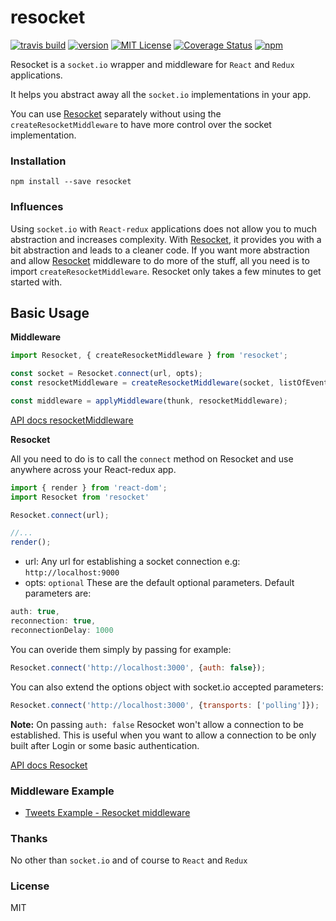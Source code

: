 # resocket

[![travis build](https://img.shields.io/travis/laumair/resocket.svg?style=flat-square)](https://travis-ci.org/laumair/resocket)
[![version](https://img.shields.io/npm/v/resocket.svg)](https://www.npmjs.com/package/resocket)
[![MIT License](https://img.shields.io/npm/l/resocket.svg)](http://opensource.org/licenses/MIT)
[![Coverage Status](https://coveralls.io/repos/github/laumair/resocket/badge.svg?branch=master)](https://coveralls.io/github/laumair/resocket?branch=master)
[![npm](https://img.shields.io/npm/dt/resocket.svg)](https://www.npmjs.com/package/resocket)

Resocket is a `socket.io` wrapper and middleware for `React` and `Redux` applications.

It helps you abstract away all the `socket.io` implementations in your app.

You can use [Resocket](https://github.com/laumair/resocket) separately without using the `createResocketMiddleware` to have more control over the socket implementation.

### Installation

```
npm install --save resocket
```
### Influences

Using `socket.io` with `React-redux` applications does not allow you to much abstraction and increases complexity.
With [Resocket](https://github.com/laumair/resocket), it provides you with a bit abstraction and leads to a cleaner code.
If you want more abstraction and allow [Resocket](https://github.com/laumair/resocket) middleware to do more of the stuff,
all you need is to import `createResocketMiddleware`. Resocket only takes a few minutes to get started with.

## Basic Usage

**Middleware**
```javascript
import Resocket, { createResocketMiddleware } from 'resocket';

const socket = Resocket.connect(url, opts);
const resocketMiddleware = createResocketMiddleware(socket, listOfEventsToEmitTo);

const middleware = applyMiddleware(thunk, resocketMiddleware);
```

[API docs resocketMiddleware](/docs/resocketMiddleware.md)

**Resocket**

All you need to do is to call the `connect` method on Resocket and use anywhere across your React-redux app.
```javascript
import { render } from 'react-dom';
import Resocket from 'resocket'

Resocket.connect(url);

//...
render();
```

- url: Any url for establishing a socket connection e.g: `http://localhost:9000`
- opts: `optional` These are the default optional parameters.
Default parameters are:
```javascript
auth: true,
reconnection: true,
reconnectionDelay: 1000        
```

You can overide them simply by passing for example:

```javascript
Resocket.connect('http://localhost:3000', {auth: false});
```

You can also extend the options object with socket.io accepted parameters:

```javascript
Resocket.connect('http://localhost:3000', {transports: ['polling']});
```

**Note:** On passing `auth: false` Resocket won't allow a connection to be established. This is useful when you want to allow a connection to be only built after Login or some basic authentication.

[API docs Resocket](/docs/Resocket.md)


### Middleware Example

- [Tweets Example - Resocket middleware](https://github.com/laumair/resocket/tree/master/examples)

### Thanks

No other than `socket.io` and of course to `React` and `Redux`

### License

MIT
